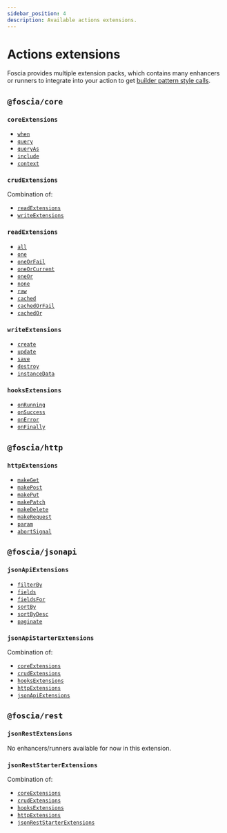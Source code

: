 ```yaml
---
sidebar_position: 4
description: Available actions extensions.
---
```


# Actions extensions

Foscia provides multiple extension packs, which contains many enhancers or
runners to integrate into your action to get
[builder pattern style calls](/docs/core-concepts/actions#extensions).

## `@foscia/core`

### `coreExtensions`

- [`when`](/docs/reference/actions-enhancers#when)
- [`query`](/docs/reference/actions-enhancers#query)
- [`queryAs`](/docs/reference/actions-enhancers#queryas)
- [`include`](/docs/reference/actions-enhancers#include)
- [`context`](/docs/reference/actions-enhancers#context)

### `crudExtensions`

Combination of:

- [`readExtensions`](#readextensions)
- [`writeExtensions`](#writeextensions)

### `readExtensions`

- [`all`](/docs/reference/actions-runners#all)
- [`one`](/docs/reference/actions-runners#one)
- [`oneOrFail`](/docs/reference/actions-runners#oneorfail)
- [`oneOrCurrent`](/docs/reference/actions-runners#oneorcurrent)
- [`oneOr`](/docs/reference/actions-runners#oneor)
- [`none`](/docs/reference/actions-runners#none)
- [`raw`](/docs/reference/actions-runners#raw)
- [`cached`](/docs/reference/actions-runners#cached)
- [`cachedOrFail`](/docs/reference/actions-runners#cachedorfail)
- [`cachedOr`](/docs/reference/actions-runners#cachedor)

### `writeExtensions`

- [`create`](/docs/reference/actions-enhancers#create)
- [`update`](/docs/reference/actions-enhancers#update)
- [`save`](/docs/reference/actions-enhancers#save)
- [`destroy`](/docs/reference/actions-enhancers#destroy)
- [`instanceData`](/docs/reference/actions-enhancers#instancedata)

### `hooksExtensions`

- [`onRunning`](/docs/reference/actions-enhancers#onrunning)
- [`onSuccess`](/docs/reference/actions-enhancers#onsuccess)
- [`onError`](/docs/reference/actions-enhancers#onerror)
- [`onFinally`](/docs/reference/actions-enhancers#onfinally)

## `@foscia/http`

### `httpExtensions`

- [`makeGet`](/docs/reference/actions-enhancers#makeget)
- [`makePost`](/docs/reference/actions-enhancers#makepost)
- [`makePut`](/docs/reference/actions-enhancers#makeput)
- [`makePatch`](/docs/reference/actions-enhancers#makepatch)
- [`makeDelete`](/docs/reference/actions-enhancers#makedelete)
- [`makeRequest`](/docs/reference/actions-enhancers#makerequest)
- [`param`](/docs/reference/actions-enhancers#param)
- [`abortSignal`](/docs/reference/actions-enhancers#abortsignal)

## `@foscia/jsonapi`

### `jsonApiExtensions`

- [`filterBy`](/docs/reference/actions-enhancers#filterby)
- [`fields`](/docs/reference/actions-enhancers#fields)
- [`fieldsFor`](/docs/reference/actions-enhancers#fieldsfor)
- [`sortBy`](/docs/reference/actions-enhancers#sortby)
- [`sortByDesc`](/docs/reference/actions-enhancers#sortbydesc)
- [`paginate`](/docs/reference/actions-enhancers#paginate)

### `jsonApiStarterExtensions`

Combination of:

- [`coreExtensions`](#coreextensions)
- [`crudExtensions`](#crudextensions)
- [`hooksExtensions`](#hooksextensions)
- [`httpExtensions`](#httpextensions)
- [`jsonApiExtensions`](#jsonapiextensions)

## `@foscia/rest`

### `jsonRestExtensions`

No enhancers/runners available for now in this extension.

### `jsonRestStarterExtensions`

Combination of:

- [`coreExtensions`](#coreextensions)
- [`crudExtensions`](#crudextensions)
- [`hooksExtensions`](#hooksextensions)
- [`httpExtensions`](#httpextensions)
- [`jsonRestStarterExtensions`](#jsonreststarterextensions)
